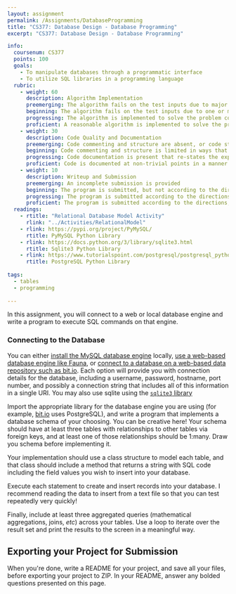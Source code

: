 ```yaml
---
layout: assignment
permalink: /Assignments/DatabaseProgramming
title: "CS377: Database Design - Database Programming"
excerpt: "CS377: Database Design - Database Programming"

info:
  coursenum: CS377
  points: 100
  goals:
    - To manipulate databases through a programmatic interface
    - To utilize SQL libraries in a programming language
  rubric:
    - weight: 60
      description: Algorithm Implementation
      preemerging: The algorithm fails on the test inputs due to major issues, or the program fails to compile and/or run
      beginning: The algorithm fails on the test inputs due to one or more minor issues
      progressing: The algorithm is implemented to solve the problem correctly according to given test inputs, but would fail if executed in a general case due to a minor issue or omission in the algorithm design or implementation
      proficient: A reasonable algorithm is implemented to solve the problem which correctly solves the problem according to the given test inputs, and would be reasonably expected to solve the problem in the general case
    - weight: 30
      description: Code Quality and Documentation
      preemerging: Code commenting and structure are absent, or code structure departs significantly from best practice, and/or the code departs significantly from the style guide
      beginning: Code commenting and structure is limited in ways that reduce the readability of the program, and/or there are minor departures from the style guide
      progressing: Code documentation is present that re-states the explicit code definitions, and/or code is written that mostly adheres to the style guide
      proficient: Code is documented at non-trivial points in a manner that enhances the readability of the program, and code is written according to the style guide
    - weight: 10
      description: Writeup and Submission
      preemerging: An incomplete submission is provided
      beginning: The program is submitted, but not according to the directions in one or more ways (for example, because it is lacking a readme writeup or missing answers to written questions)
      progressing: The program is submitted according to the directions with a minor omission or correction needed, including a readme writeup describing the solution and answering nearly all questions posed in the instructions
      proficient: The program is submitted according to the directions, including a readme writeup describing the solution and answering all questions posed in the instructions
  readings:
    - rtitle: "Relational Database Model Activity"
      rlink: "../Activities/RelationalModel" 
    - rlink: https://pypi.org/project/PyMySQL/
      rtitle: PyMySQL Python Library
    - rlink: https://docs.python.org/3/library/sqlite3.html
      rtitle: Sqlite3 Python Library
    - rlink: https://www.tutorialspoint.com/postgresql/postgresql_python.htm
      rtitle: PostgreSQL Python Library
      
tags:
  - tables
  - programming
  
---
```


In this assignment, you will connect to a web or local database engine and write a program to execute SQL commands on that engine.

### Connecting to the Database

You can either [install the MySQL database engine](https://dev.mysql.com/doc/mysql-installation-excerpt/5.7/en/) locally, [use a web-based database engine like Fauna](https://fauna.com/), or [connect to a database on a web-based data repository such as bit.io](https://bit.io/).  Each option will provide you with connection details for the database, including a username, password, hostname, port number, and possibly a connection string that includes all of this information in a single URI.  You may also use sqlite using the [`sqlite3` library](https://docs.python.org/3/library/sqlite3.html)

Import the appropriate library for the database engine you are using (for example, [bit.io](https://bit.io) uses PostgreSQL), and write a program that implements a database schema of your choosing.  You can be creative here!  Your schema should have at least three tables with relationships to other tables via foreign keys, and at least one of those relationships should be 1:many.  Draw you schema before implementing it.

Your implementation should use a class structure to model each table, and that class should include a method that returns a string with SQL code including the field values you wish to insert into your database.  

Execute each statement to create and insert records into your database.  I recommend reading the data to insert from a text file so that you can test repeatedly very quickly!

Finally, include at least three aggregated queries (mathematical aggregations, joins, *etc*) across your tables.  Use a loop to iterate over the result set and print the results to the screen in a meaningful way.

## Exporting your Project for Submission

When you're done, write a README for your project, and save all your files, before exporting your project to ZIP.  In your README, answer any bolded questions presented on this page.  
